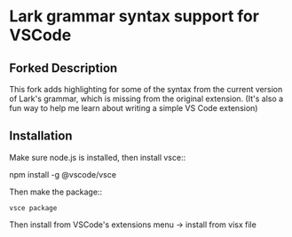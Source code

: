 # Lark grammar syntax support for VSCode


## Forked Description

This fork adds highlighting for some of the syntax from the current version of Lark's grammar, which is missing from the original extension. (It's also a fun way to help me learn about writing a simple VS Code extension)

## Installation

Make sure node.js is installed, then install vsce::

npm install -g @vscode/vsce

Then make the package::

    vsce package

Then install from VSCode's extensions menu -> install from visx file
